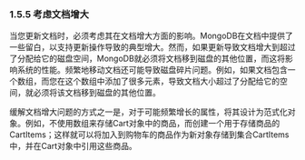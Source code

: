 ### 1.5.5 考虑文档增大

当您更新文档时，必须考虑其在文档增大方面的影响。MongoDB在文档中提供了一些留白，以支持更新操作导致的典型增大。然而，如果更新导致文档增大到超过了分配给它的磁盘空间，MongoDB就必须将文档移到磁盘的其他位置，而这将影响系统的性能。频繁地移动文档还可能导致磁盘碎片问题。例如，如果文档包含一个数组，而您在这个数组中添加了很多元素，导致文档大小超过了分配给它的空间，就必须将该文档移到磁盘的其他位置。

缓解文档增大问题的方式之一是，对于可能频繁增长的属性，将其设计为范式化对象。例如，不使用数组来存储Cart对象中的商品，而创建一个用于存储商品的CartItems；这样就可以将加入到购物车的商品作为新对象存储到集合CartItems中，并在Cart对象中引用这些商品。

